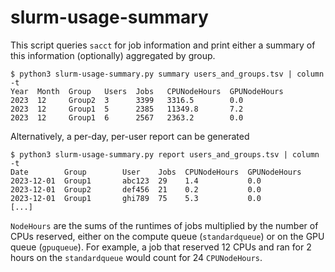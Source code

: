 # slurm-usage-summary

This script queries `sacct` for job information and print either a summary of this information (optionally) aggregated by group.

```console
$ python3 slurm-usage-summary.py summary users_and_groups.tsv | column -t
Year  Month  Group   Users  Jobs   CPUNodeHours  GPUNodeHours
2023  12     Group2  3      3399   3316.5        0.0
2023  12     Group1  5      2385   11349.8       7.2
2023  12     Group1  6      2567   2363.2        0.0
```

Alternatively, a per-day, per-user report can be generated

```console
$ python3 slurm-usage-summary.py report users_and_groups.tsv | column -t
Date        Group        User    Jobs  CPUNodeHours  GPUNodeHours
2023-12-01  Group1       abc123  29    1.4           0.0
2023-12-01  Group2       def456  21    0.2           0.0
2023-12-01  Group1       ghi789  75    5.3           0.0
[...]
```

`NodeHours` are the sums of the runtimes of jobs multiplied by the number of CPUs reserved, either on the compute queue (`standardqueue`) or on the GPU queue (`gpuqueue`). For example, a job that reserved 12 CPUs and ran for 2 hours on the `standardqueue` would count for 24 `CPUNodeHours`.
